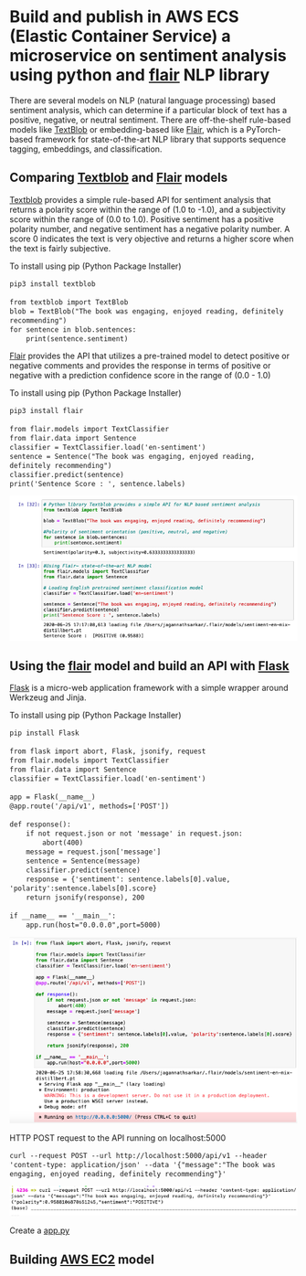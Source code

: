 # Build and publish in AWS ECS (Elastic Container Service) a microservice on sentiment analysis using python and [flair](https://pypi.org/project/flair/) NLP library

There are several models on NLP (natural language processing) based sentiment analysis, which can determine if a particular block of text has a positive, negative, or neutral sentiment. There are off-the-shelf rule-based models like [TextBlob](https://pypi.org/project/textblob/) or embedding-based like [Flair](https://pypi.org/project/flair/), which is a PyTorch-based framework for state-of-the-art NLP library that supports sequence tagging, embeddings, and classification.

## Comparing [Textblob](https://pypi.org/project/textblob/) and [Flair](https://pypi.org/project/flair/) models

[Textblob](https://pypi.org/project/textblob/) provides a simple rule-based API for sentiment analysis that returns a polarity score within the range of (1.0 to -1.0), and a subjectivity score within the range of (0.0 to 1.0). Positive sentiment has a positive polarity number, and negative sentiment has a negative polarity number. A score 0 indicates the text is very objective and returns a higher score when the text is fairly subjective.

To install using pip (Python Package Installer)
  
    pip3 install textblob

    from textblob import TextBlob
    blob = TextBlob("The book was engaging, enjoyed reading, definitely recommending")
    for sentence in blob.sentences:
        print(sentence.sentiment)
  
[Flair](https://pypi.org/project/flair/) provides the API that utilizes a pre-trained model to detect positive or negative comments and provides the response in terms of positive or negative with a prediction confidence score in the range of (0.0 - 1.0)

To install using pip (Python Package Installer)

    pip3 install flair
    
    from flair.models import TextClassifier
    from flair.data import Sentence
    classifier = TextClassifier.load('en-sentiment')
    sentence = Sentence("The book was engaging, enjoyed reading, definitely recommending")
    classifier.predict(sentence)
    print('Sentence Score : ', sentence.labels)


<img src="./Img/tb-flr.png"> 

## Using the [flair](https://pypi.org/project/flair/) model and build an API with [Flask](https://pypi.org/project/Flask/)

[Flask](https://pypi.org/project/Flask/) is a micro-web application framework with a simple wrapper around Werkzeug and Jinja.

To install using pip (Python Package Installer)

    pip install Flask
    
    from flask import abort, Flask, jsonify, request
    from flair.models import TextClassifier
    from flair.data import Sentence
    classifier = TextClassifier.load('en-sentiment')

    app = Flask(__name__)
    @app.route('/api/v1', methods=['POST'])

    def response():
        if not request.json or not 'message' in request.json:
            abort(400)
        message = request.json['message']
        sentence = Sentence(message)
        classifier.predict(sentence)
        response = {'sentiment': sentence.labels[0].value, 'polarity':sentence.labels[0].score}
        return jsonify(response), 200

    if __name__ == '__main__':
        app.run(host="0.0.0.0",port=5000)    
    
<img src="./Img/api-jn.png">


HTTP POST request to the API running on localhost:5000

    curl --request POST --url http://localhost:5000/api/v1 --header 'content-type: application/json' --data '{"message":"The book was engaging, enjoyed reading, definitely recommending"}' 
    

<img src="./Img/curl.png">

Create a [app.py](./app.py)

## Building [AWS EC2](https://console.aws.amazon.com/ec2/) model 
